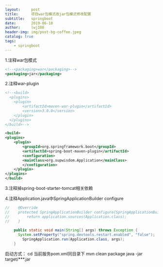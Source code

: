 ```yaml
---
layout:     post
title:      项目war包模式改jar包模式修改配置
subtitle:   springboot
date:       2019-06-10
author:     lwj108
header-img: img/post-bg-coffee.jpeg
catalog: true
tags:
    - springboot
---
```

1.注释war包模式
```xml
<!--<packaging>war</packaging>-->
<packaging>jar</packaging>
```

2.注释war-plugin
```xml
<!--<build>
  <plugins>
    <plugin>
        <artifactId>maven-war-plugin</artifactId>
        <version>3.0.0</version>
    </plugin>
  </plugins>
</build>-->

<build>
<plugins>
    <plugin>
        <groupId>org.springframework.boot</groupId>
        <artifactId>spring-boot-maven-plugin</artifactId>
        <configuration>
        <mainClass>org.supwisdom.Application</mainClass> 
        </configuration>
    </plugin>
</plugins>
</build>
```

3.注释掉spring-boot-starter-tomcat相关依赖

4.注释Application.java中SpringApplicationBuilder configure

```java
//    @Override
//    protected SpringApplicationBuilder configure(SpringApplicationBuilder application) {
//        return application.sources(Application.class);
//    }
    
    public static void main(String[] args) throws Exception {
      System.setProperty("spring.devtools.restart.enabled", "false");
        SpringApplication.run(Application.class, args);
    }
```

启动方式：
cd 当前服务pom.xml同目录下
mvn clean package
java -jar target/***.jar